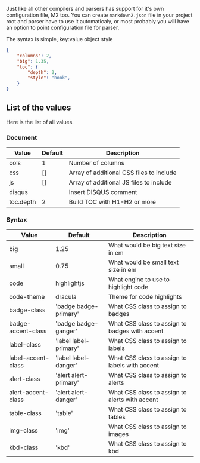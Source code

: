 Just like all other compilers and parsers has support for it's own configuration file, M2 too. You can create `markdown2.json` file in your project root and parser have to use it automaticaly, or most probably you will have an option to point configuration file for parser.

The syntax is simple, key:value object style

```json
{
    "columns": 2,
    "big": 1.35,
    "toc": {
        "depth": 2,
        "style": "book",
    }
}
```

## List of the values

Here is the list of all values.

### Document

| Value     | Default | Description                              |
| --------- | ------- | ---------------------------------------- |
| cols      | 1       | Number of columns                        |
| css       | []      | Array of additional CSS files to include |
| js        | []      | Array of additional JS files to include  |
| disqus    |         | Insert DISQUS comment                    |
| toc.depth | 2       | Build TOC with H1-H2 or more             |

### Syntax

| Value              | Default               | Description                                    |
| ------------------ | --------------------- | ---------------------------------------------- |
| big                | 1.25                  | What would be big text size in em              |
| small              | 0.75                  | What would be small text size in em            |
| code               | highlightjs           | What engine to use to highlight code           |
| code-theme         | dracula               | Theme for code highlights                      |
| badge-class        | 'badge badge-primary' | What CSS class to assign to badges             |
| badge-accent-class | 'badge badge-ganger'  | What CSS class to assign to badges with accent |
| label-class        | 'label label-primary' | What CSS class to assign to labels             |
| label-accent-class | 'label label-danger'  | What CSS class to assign to labels with accent |
| alert-class        | 'alert alert-primary' | What CSS class to assign to alerts             |
| alert-accent-class | 'alert alert-danger'  | What CSS class to assign to alerts with accent |
| table-class        | 'table'               | What CSS class to assign to tables             |
| img-class          | 'img'                 | What CSS class to assign to images             |
| kbd-class          | 'kbd'                 | What CSS class to assign to kbd                |
